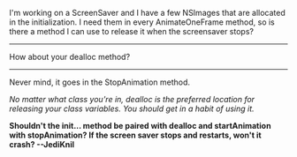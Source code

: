 I'm working on a ScreenSaver and I have a few NSImage<nowiki/>s that are allocated in the initialization. I need them in every AnimateOneFrame method, so is there a method I can use to release it when the screensaver stops?

----

How about your dealloc method?

----

Never mind, it goes in the StopAnimation method.

*No matter what class you're in,     dealloc is the preferred location for releasing your class variables. You should get in a habit of using it.*

**Shouldn't the     init... method be paired with     dealloc and     startAnimation with     stopAnimation? If the screen saver stops and restarts, won't it crash? --JediKnil**
